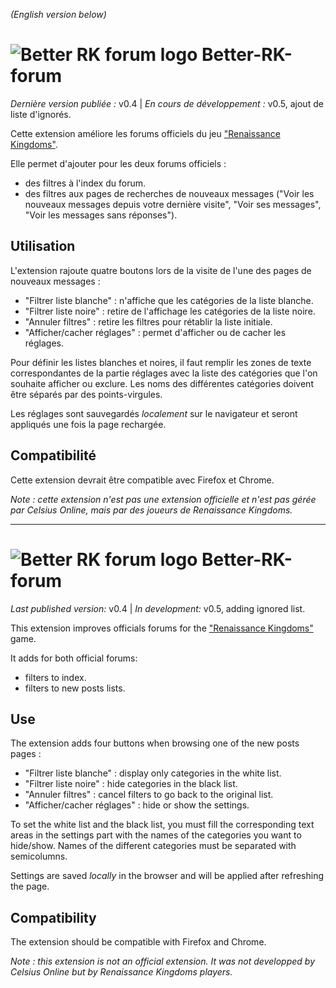 *(English version below)*

# ![Better RK forum logo](https://i14.servimg.com/u/f14/11/97/33/52/icon4810.png) Better-RK-forum 
*Dernière version publiée :* v0.4 | *En cours de développement :* v0.5, ajout de liste d'ignorés.

Cette extension améliore les forums officiels du jeu ["Renaissance Kingdoms"](https://www.renaissancekingdoms.com).

Elle permet d'ajouter pour les deux forums officiels :

* des filtres à l'index du forum.
* des filtres aux pages de recherches de nouveaux messages ("Voir les nouveaux messages depuis votre dernière visite", "Voir ses messages", "Voir les messages sans réponses").

## Utilisation
L'extension rajoute quatre boutons lors de la visite de l'une des pages de nouveaux messages :

* "Filtrer liste blanche" : n'affiche que les catégories de la liste blanche.
* "Filtrer liste noire" : retire de l'affichage les catégories de la liste noire.
* "Annuler filtres" : retire les filtres pour rétablir la liste initiale. 
* "Afficher/cacher réglages" : permet d'afficher ou de cacher les réglages. 

Pour définir les listes blanches et noires, il faut remplir les zones de texte correspondantes de la partie réglages avec la liste des catégories que l'on souhaite afficher ou exclure. Les noms des différentes catégories doivent être séparés par des points-virgules. 

Les réglages sont sauvegardés *localement* sur le navigateur et seront appliqués une fois la page rechargée. 

## Compatibilité
Cette extension devrait être compatible avec Firefox et Chrome.

*Note : cette extension n'est pas une extension officielle et n'est pas gérée par Celsius Online, mais par des joueurs de Renaissance Kingdoms.*

---
# ![Better RK forum logo](https://i14.servimg.com/u/f14/11/97/33/52/icon4810.png) Better-RK-forum
*Last published version:* v0.4 | *In development:* v0.5, adding ignored list.

This extension improves officials forums for the ["Renaissance Kingdoms"](https://www.renaissancekingdoms.com) game. 

It adds for both official forums:

* filters to index.
* filters to new posts lists.

## Use
The extension adds four buttons when browsing one of the new posts pages :

* "Filtrer liste blanche" : display only categories in the white list. 
* "Filtrer liste noire" : hide categories in the black list.
* "Annuler filtres" : cancel filters to go back to the original list.
* "Afficher/cacher réglages" : hide or show the settings. 

To set the white list and the black list, you must fill the corresponding text areas in the settings part with the names of the categories you want to hide/show. Names of the different categories must be separated with semicolumns.

Settings are saved *locally* in the browser and will be applied after refreshing the page. 

## Compatibility
The extension should be compatible with Firefox and Chrome.

*Note : this extension is not an official extension. It was not developped by Celsius Online but by Renaissance Kingdoms players.*
